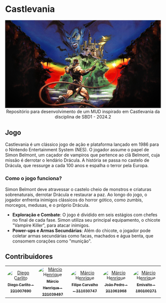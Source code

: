 # Castlevania

<div align="center"> <img src="./assets/images/capa_castlevania.jpg" height="auto" width="auto"/> </div>
<div align="center">Repositório para desenvolvimento de um MUD inspirado em Castlevania da disciplina de SBD1 - 2024.2</div>

## Jogo

Castlevania é um clássico jogo de ação e plataforma lançado em 1986 para o Nintendo Entertainment System (NES). O jogador assume o papel de Simon Belmont, um caçador de vampiros que pertence ao clã Belmont, cuja missão é derrotar o lendário Drácula. A história se passa no castelo de Drácula, que ressurge a cada 100 anos e espalha o terror pela Europa.

### Como o jogo funciona?

Simon Belmont deve atravessar o castelo cheio de monstros e criaturas sobrenaturais, derrotar Drácula e restaurar a paz. Ao longo do jogo, o jogador enfrenta inimigos clássicos do horror gótico, como zumbis, morcegos, medusas, e o próprio Drácula.

- **Exploração e Combate**: O jogo é dividido em seis estágios com chefes no final de cada fase. Simon utiliza seu principal equipamento, o chicote "Vampire Killer", para atacar inimigos.
- **Power-ups e Armas Secundárias**: Além do chicote, o jogador pode coletar armas secundárias como facas, machados e água benta, que consomem corações como "munição".

## Contribuidores

<center>
<table>
  <tr>
    <td align="center">
      <a href="https://github.com/DiegoCarlito">
        <img src="https://github.com/DiegoCarlito.png" width="190" style="border-radius: 50%;" alt="Diego Carlito"/>
        <br/><sub><b>Diego Carlito - 221007690</b></sub>
      </a>
    </td>
    <td align="center">
      <a href="https://github.com/DeM4rcio">
        <img src="https://github.com/DeM4rcio.png" width="190" style="border-radius: 50%;" alt="Márcio Henrique"/>
        <br/><sub><b>Márcio Henrique - 221039497</b></sub>
      </a>
    </td>
    <td align="center">
      <a href="https://github.com/Filipe-002">
        <img src="https://github.com/Filipe-002.png" width="190" style="border-radius: 50%;" alt="Márcio Henrique"/>
        <br/><sub><b>Filipe Carvalho - 211030747</b></sub>
      </a>
    </td>
    <td align="center">
      <a href="https://github.com/JoosPerro">
        <img src="https://github.com/JoosPerro.png" width="190" style="border-radius: 50%;" alt="Márcio Henrique"/>
        <br/><sub><b>João Pedro - 211061968</b></sub>
      </a>
    </td>
    <td align="center">
      <a href="https://github.com/EmivaltoJrr">
        <img src="https://github.com/EmivaltoJrr.png" width="190" style="border-radius: 50%;" alt="Márcio Henrique"/>
        <br/><sub><b>Emivalto - 180100271</b></sub>
      </a>
    </td>
  </tr>
</table>
</center>
